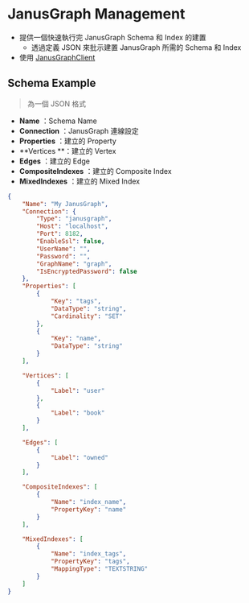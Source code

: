 # JanusGraph Management

* 提供一個快速執行完 JanusGraph Schema 和 Index 的建置
    * 透過定義 JSON 來批示建置 JanusGraph  所需的 Schema 和 Index
* 使用  [JanusGraphClient](../JanusGraphClient)



## Schema Example

> 為一個 JSON 格式

* **Name** ：Schema Name
* **Connection** ：JanusGraph 連線設定
* **Properties** ：建立的 Property
* **Vertices **：建立的 Vertex
* **Edges** ：建立的 Edge
* **CompositeIndexes** ：建立的 Composite Index
* **MixedIndexes** ：建立的 Mixed Index

```json
{
    "Name": "My JanusGraph",
    "Connection": {
        "Type": "janusgraph",
        "Host": "localhost",
        "Port": 8182,
        "EnableSsl": false,
        "UserName": "",
        "Password": "",
        "GraphName": "graph",
        "IsEncryptedPassword": false
    },
    "Properties": [
        {
            "Key": "tags",
            "DataType": "string",
            "Cardinality": "SET"
        },
        {
            "Key": "name",
            "DataType": "string"
        }
    ],

    "Vertices": [
        {
            "Label": "user"
        },
        {
            "Label": "book"
        }
    ],

    "Edges": [
        {
            "Label": "owned"
        }
    ],

    "CompositeIndexes": [
        {
            "Name": "index_name",
            "PropertyKey": "name"
        }
    ],

    "MixedIndexes": [
        {
            "Name": "index_tags",
            "PropertyKey": "tags",
            "MappingType": "TEXTSTRING"
        }
    ]
}
```



